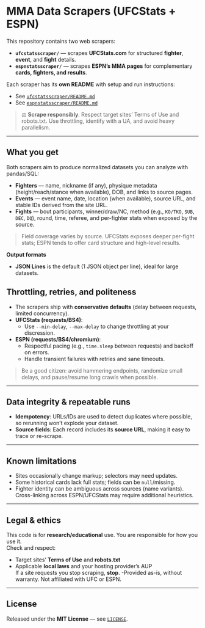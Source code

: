 # MMA Data Scrapers (UFCStats + ESPN)

This repository contains two web scrapers:

- **`ufcstatsscraper/`** — scrapes **UFCStats.com** for structured **fighter**, **event**, and **fight** details.
- **`espnstatsscraper/`** — scrapes **ESPN’s MMA pages** for complementary **cards, fighters, and results**.

Each scraper has its **own README** with setup and run instructions:
- See [`ufcstatsscraper/README.md`](./ufcstatsscraper/README.md)
- See [`espnstatsscraper/README.md`](./espnstatsscraper/README.md)

> ⚖️ **Scrape responsibly**. Respect target sites’ Terms of Use and robots.txt. Use throttling, identify with a UA, and avoid heavy parallelism.

---

## What you get

Both scrapers aim to produce normalized datasets you can analyze with pandas/SQL:

- **Fighters** — name, nickname (if any), physique metadata (height/reach/stance when available), DOB, and links to source pages.
- **Events** — event name, date, location (when available), source URL, and stable IDs derived from the site URL.
- **Fights** — bout participants, winner/draw/NC, method (e.g., `KO/TKO`, `SUB`, `DEC`, `DQ`), round, time, referee, and per-fighter stats when exposed by the source.

> Field coverage varies by source. UFCStats exposes deeper per-fight stats; ESPN tends to offer card structure and high-level results.

**Output formats**
- **JSON Lines** is the default (1 JSON object per line), ideal for large datasets.

## Throttling, retries, and politeness

- The scrapers ship with **conservative defaults** (delay between requests, limited concurrency).
- **UFCStats (requests/BS4)**:
  - Use `--min-delay`, `--max-delay` to change throttling at your discression.
- **ESPN (requests/BS4/chromium)**:
  - Respectful pacing (e.g., `time.sleep` between requests) and backoff on errors.
  - Handle transient failures with retries and sane timeouts.

> Be a good citizen: avoid hammering endpoints, randomize small delays, and pause/resume long crawls when possible.

---

## Data integrity & repeatable runs

- **Idempotency**: URLs/IDs are used to detect duplicates where possible, so rerunning won’t explode your dataset.
- **Source fields**: Each record includes its **source URL**, making it easy to trace or re-scrape.

---

## Known limitations

- Sites occasionally change markup; selectors may need updates.
- Some historical cards lack full stats; fields can be `null`/missing.
- Fighter identity can be ambiguous across sources (name variants). Cross-linking across ESPN/UFCStats may require additional heuristics.

---

## Legal & ethics

This code is for **research/educational** use. You are responsible for how you use it.  
Check and respect:
- Target sites’ **Terms of Use** and **robots.txt**
- Applicable **local laws** and your hosting provider’s AUP  
If a site requests you stop scraping, **stop**.
-Provided as-is, without warranty. Not affiliated with UFC or ESPN.

---

## License

Released under the **MIT License** — see [`LICENSE`](./LICENSE).
